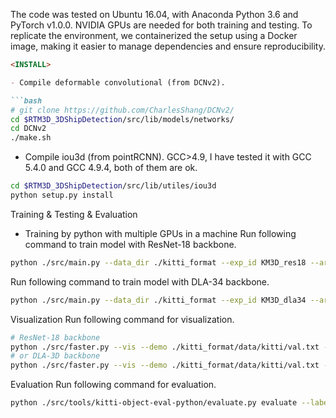 The code was tested on Ubuntu 16.04, with Anaconda Python 3.6 and PyTorch v1.0.0. NVIDIA GPUs are needed for both training and testing. To replicate the environment, we containerized the setup using a Docker image, making it easier to manage dependencies and ensure reproducibility.

```markdown
<INSTALL>

- Compile deformable convolutional (from DCNv2).

```bash
# git clone https://github.com/CharlesShang/DCNv2/
cd $RTM3D_3DShipDetection/src/lib/models/networks/
cd DCNv2
./make.sh
```
  
- Compile iou3d (from pointRCNN). GCC>4.9, I have tested it with GCC 5.4.0 and GCC 4.9.4, both of them are ok.
```bash
cd $RTM3D_3DShipDetection/src/lib/utiles/iou3d
python setup.py install
```

<START>

Training & Testing & Evaluation
- Training by python with multiple GPUs in a machine
Run following command to train model with ResNet-18 backbone.
```bash
python ./src/main.py --data_dir ./kitti_format --exp_id KM3D_res18 --arch res_18 --batch_size 32 --master_batch_size 16 --lr 1.25e-4 --gpus 0,1 --num_epochs 200
```
Run following command to train model with DLA-34 backbone.
```bash
python ./src/main.py --data_dir ./kitti_format --exp_id KM3D_dla34 --arch dla_34 --batch_size 16 --master_batch_size 8 --lr 1.25e-4 --gpus 0,1 --num_epochs 200
```

Visualization
Run following command for visualization.
```bash
# ResNet-18 backbone
python ./src/faster.py --vis --demo ./kitti_format/data/kitti/val.txt --data_dir ./kitti_format --calib_dir ./kitti_format/data/kitti/calib/ --load_model ./kitti_format/exp/KM3D_res18/model_last.pth --gpus 0 --arch res_18
# or DLA-3D backbone
python ./src/faster.py --vis --demo ./kitti_format/data/kitti/val.txt --data_dir ./kitti_format --calib_dir ./kitti_format/data/kitti/calib/ --load_model ./kitti_format/exp/KM3D_dla34/model_last.pth --gpus 0 --arch res_18
```

Evaluation
Run following command for evaluation.
```bash
python ./src/tools/kitti-object-eval-python/evaluate.py evaluate --label_path=./kitti_format/data/kitti/label/ --label_split_file ./ImageSets/val.txt --current_class=0,1,2 --coco=False --result_path=./kitti_format/exp/results/data/
```
